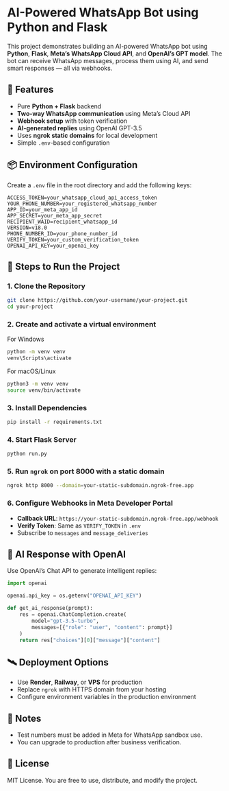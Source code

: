 # AI-Powered WhatsApp Bot using Python and Flask

This project demonstrates building an AI-powered WhatsApp bot using **Python**, **Flask**, **Meta’s WhatsApp Cloud API**, and **OpenAI’s GPT model**. The bot can receive WhatsApp messages, process them using AI, and send smart responses — all via webhooks.

## 🚀 Features

- Pure **Python + Flask** backend
- **Two-way WhatsApp communication** using Meta’s Cloud API
- **Webhook setup** with token verification
- **AI-generated replies** using OpenAI GPT-3.5
- Uses **ngrok static domains** for local development
- Simple `.env`-based configuration

## 📦 Environment Configuration

Create a `.env` file in the root directory and add the following keys:

```env
ACCESS_TOKEN=your_whatsapp_cloud_api_access_token
YOUR_PHONE_NUMBER=your_registered_whatsapp_number
APP_ID=your_meta_app_id
APP_SECRET=your_meta_app_secret
RECIPIENT_WAID=recipient_whatsapp_id
VERSION=v18.0
PHONE_NUMBER_ID=your_phone_number_id
VERIFY_TOKEN=your_custom_verification_token
OPENAI_API_KEY=your_openai_key
```

## 🧪 Steps to Run the Project

### 1. Clone the Repository

```bash
git clone https://github.com/your-username/your-project.git
cd your-project
```

### 2. Create and activate a virtual environment

For Windows
```bash
python -m venv venv
venv\Scripts\activate
```
For macOS/Linux
```bash
python3 -m venv venv
source venv/bin/activate
```

### 3. Install Dependencies

```bash
pip install -r requirements.txt
```

### 4. Start Flask Server

```bash
python run.py
```

### 5. Run `ngrok` on port 8000 with a static domain

```bash
ngrok http 8000 --domain=your-static-subdomain.ngrok-free.app
```

### 6. Configure Webhooks in Meta Developer Portal

- **Callback URL**: `https://your-static-subdomain.ngrok-free.app/webhook`
- **Verify Token**: Same as `VERIFY_TOKEN` in `.env`
- Subscribe to `messages` and `message_deliveries`

## 💬 AI Response with OpenAI

Use OpenAI’s Chat API to generate intelligent replies:

```python
import openai

openai.api_key = os.getenv("OPENAI_API_KEY")

def get_ai_response(prompt):
    res = openai.ChatCompletion.create(
        model="gpt-3.5-turbo",
        messages=[{"role": "user", "content": prompt}]
    )
    return res["choices"][0]["message"]["content"]
```

## 🛰️ Deployment Options

- Use **Render**, **Railway**, or **VPS** for production
- Replace `ngrok` with HTTPS domain from your hosting
- Configure environment variables in the production environment

## 📌 Notes

- Test numbers must be added in Meta for WhatsApp sandbox use.
- You can upgrade to production after business verification.

## 🪪 License

MIT License. You are free to use, distribute, and modify the project.
